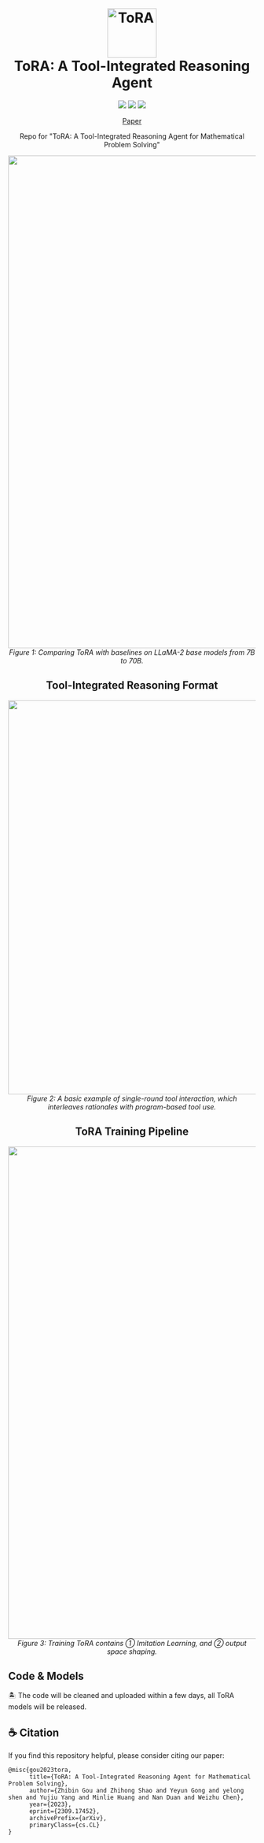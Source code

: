 
<h1 align="center">
<img src="./docs/staticimages/tora_logo.png" width="100" alt="ToRA" />
<br>
ToRA: A Tool-Integrated Reasoning Agent
</h1>

<div align="center">

![](https://img.shields.io/badge/Task-Mathematical%20Reasoning-orange)
![](https://img.shields.io/badge/Model-Release%20Soon-blue)
![](https://img.shields.io/badge/Code%20License-MIT-green)
<br>

</div>

<p align="center">
  <!-- <a href="#-quick-start">Quick Start</a> • -->
  <!-- <a href="https://zubingou.github.io/**project**/tora">Project Page</a> • -->
  <a href="https://arxiv.org/pdf/2309.17452.pdf">Paper</a>
  <!-- <a href="#%EF%B8%8F-citation">Citation</a> -->
</p>

<p align="center">
Repo for "ToRA: A Tool-Integrated Reasoning Agent for Mathematical Problem Solving"
</p>

<p align="center">
    <img src="./docs/staticimages/math_gsm_hist.png" width="1000">
        <br>
    <em>Figure 1: Comparing ToRA with baselines on LLaMA-2 base models from 7B to 70B.</em>
</p>


<h2 align="center">
Tool-Integrated Reasoning Format
</h2>

<p align="center">
<!-- > add img caption for the following figure: a basic example of single-round tool interaction -->
    <img src="./docs/staticimages/example.png" width="800">
    <br>
    <em>Figure 2: A basic example of single-round tool interaction, which interleaves rationales with program-based tool use.</em>
</p>

<h2 align="center">
ToRA Training Pipeline
</h2>

<p align="center">
    <img src="./docs/staticimages/pipeline.png" width="1000">
    <br>
    <em>Figure 3: Training ToRA contains ① Imitation Learning, and ② output space shaping.</em>
</p>



## Code & Models

🏝️ The code will be cleaned and uploaded within a few days, all ToRA models will be released.


<!-- ## Models


## 🚀 Quick Start

### ⚙️ Setup

```sh
conda create -n tora python=3.10
conda activate tora
pip install -r requirements.txt
```

### ⚡️ Training


### ⚖️ Evaluation


-->

## ☕️ Citation

If you find this repository helpful, please consider citing our paper:

```
@misc{gou2023tora,
      title={ToRA: A Tool-Integrated Reasoning Agent for Mathematical Problem Solving}, 
      author={Zhibin Gou and Zhihong Shao and Yeyun Gong and yelong shen and Yujiu Yang and Minlie Huang and Nan Duan and Weizhu Chen},
      year={2023},
      eprint={2309.17452},
      archivePrefix={arXiv},
      primaryClass={cs.CL}
}
```

<!-- ## Contributing

This project welcomes contributions and suggestions.  Most contributions require you to agree to a
Contributor License Agreement (CLA) declaring that you have the right to, and actually do, grant us
the rights to use your contribution. For details, visit https://cla.opensource.microsoft.com.

When you submit a pull request, a CLA bot will automatically determine whether you need to provide
a CLA and decorate the PR appropriately (e.g., status check, comment). Simply follow the instructions
provided by the bot. You will only need to do this once across all repos using our CLA.

This project has adopted the [Microsoft Open Source Code of Conduct](https://opensource.microsoft.com/codeofconduct/).
For more information see the [Code of Conduct FAQ](https://opensource.microsoft.com/codeofconduct/faq/) or
contact [opencode@microsoft.com](mailto:opencode@microsoft.com) with any additional questions or comments. -->
